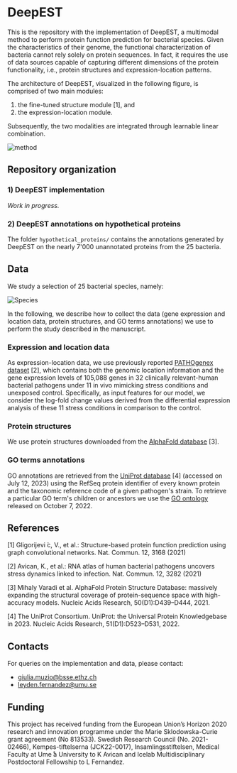 # DeepEST
This is the repository with the implementation of DeepEST, a multimodal method to perform protein function prediction for bacterial species. Given the characteristics of their genome, the functional characterization of bacteria cannot rely solely on protein sequences. In fact, it requires the use of data sources capable of capturing different dimensions of the protein functionality, i.e., protein structures and expression-location patterns.

The architecture of DeepEST, visualized in the following figure, is comprised of two main modules:
1) the fine-tuned structure module [1], and
2) the expression-location module.

Subsequently, the two modalities are integrated through learnable linear combination.

![method](https://github.com/BorgwardtLab/DeepEST/assets/56036317/bb421134-1ad6-4bc9-8220-440db949b624)

## Repository organization

### 1) DeepEST implementation
_Work in progress._

### 2) DeepEST annotations on hypothetical proteins
The folder `hypothetical_proteins/` contains the annotations generated by DeepEST on the nearly 7'000 unannotated proteins from the 25 bacteria.

## Data
We study a selection of 25 bacterial species, namely:

![Species](https://github.com/BorgwardtLab/DeepEST/assets/56036317/7a24e712-8b1d-41c1-8990-a1272a8094a2)

In the following, we describe how to collect the data (gene expression and location data, protein structures, and GO terms annotations) we use to perform the study described in the manuscript. 

### Expression and location data
As expression-location data, we use previously reported [PATHOgenex dataset](https://www.ncbi.nlm.nih.gov/geo/query/acc.cgi?acc=GSE152295) [2], which contains both the genomic location information and the gene expression levels of 105,088 genes in 32 clinically relevant-human bacterial pathogens under 11 in vivo mimicking stress conditions and unexposed control. Specifically, as input features for our model, we consider the log-fold change values derived from the differential expression analysis of these 11 stress conditions in comparison to the control. 

### Protein structures
We use protein structures downloaded from the [AlphaFold database](https://alphafold.ebi.ac.uk/) [3].

### GO terms annotations
GO annotations are retrieved from the [UniProt database](https://www.uniprot.org/) [4] (accessed on July 12, 2023) using the RefSeq protein identifier of every known protein and the taxonomic reference code of a given pathogen's strain. 
To retrieve a particular GO term's children or ancestors we use the [GO ontology](https://geneontology.org/docs/download-ontology/) released on October 7, 2022.


## References
[1] Gligorijevi ́c, V., et al.: Structure-based protein function prediction using graph convolutional networks. Nat. Commun. 12, 3168 (2021)

[2] Avican, K., et al.: RNA atlas of human bacterial pathogens uncovers stress dynamics linked to infection. Nat. Commun. 12, 3282 (2021)

[3] Mihaly Varadi et al. AlphaFold Protein Structure Database: massively expanding the structural coverage of protein-sequence space with high-accuracy models. Nucleic Acids Research, 50(D1):D439–D444, 2021.

[4] The UniProt Consortium. UniProt: the Universal Protein Knowledgebase in 2023. Nucleic Acids Research, 51(D1):D523–D531, 2022.

## Contacts
For queries on the implementation and data, please contact:
- giulia.muzio@bsse.ethz.ch
- leyden.fernandez@umu.se


## Funding
This project has received funding from the European Union’s Horizon 2020 research and innovation programme under the Marie Sklodowska-Curie grant agreement (No 813533). Swedish Research Council (No. 2021-02466), Kempes-tiftelserna (JCK22-0017), Insamlingsstiftelsen, Medical Faculty at Ume ̊a University to K Avican and Icelab Multidisciplinary Postdoctoral Fellowship to L Fernandez.

